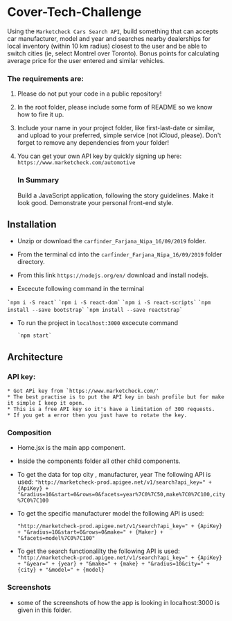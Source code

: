# Cover-Tech-Challenge

Using the​ ​`Marketcheck Cars Search API​`, build something that can accepts car manufacturer, model and year and searches nearby dealerships for local inventory (within 10 km radius) closest to the user and be able to switch cities (ie, select Montrel over Toronto). Bonus points for calculating average price for the user entered and similar vehicles.

### The requirements are:

1. Please do not put your code in a public repository!
2. In the root folder, please include some form of README so we know how to fire it up.
3. Include your name in your project folder, like first-last-date or similar, and upload to your
   preferred, simple service (not iCloud, please). Don't forget to remove any dependencies
   from your folder!
4. You can get your own API key by quickly signing up here:
   `https://www.marketcheck.com/automotive`

   ### In Summary

   Build a JavaScript application, following the story guidelines. Make it look good. Demonstrate your personal front-end style.

## Installation

- Unzip or download the `carfinder_Farjana_Nipa_16/09/2019` folder.

- From the terminal cd into the `carfinder_Farjana_Nipa_16/09/2019` folder directory.

- From this link `https://nodejs.org/en/` download and install nodejs.
- Excecute following command in the terminal

`` `npm i -S react` ``
`` `npm i -S react-dom` ``
`` `npm i -S react-scripts` ``
`` `npm install --save bootstrap` ``
`` `npm install --save reactstrap` ``

- To run the project in `localhost:3000` excecute command

  `` `npm start` ``

## Architecture

### API key:

    * Got APi key from `https://www.marketcheck.com/'
    * The best practise is to put the API key in bash profile but for make it simple I keep it open.
    * This is a free API key so it's have a limitation of 300 requests.
    * If you get a error then you just have to rotate the key.

### Composition

- Home.jsx is the main app component.
- Inside the components folder all other child components.
- To get the data for top city , manufacturer, year The following API is used:
  `"http://marketcheck-prod.apigee.net/v1/search?api_key=" + {ApiKey} + "&radius=10&start=0&rows=0&facets=year%7C0%7C50,make%7C0%7C100,city%7C0%7C100`
- To get the specific manufacturer model the following API is used:

  `"http://marketcheck-prod.apigee.net/v1/search?api_key=" + {ApiKey} + "&radius=10&start=0&rows=0&make=" + {Maker} + "&facets=model%7C0%7C100"`

- To get the search functionalilty the following API is used:
  `"http://marketcheck-prod.apigee.net/v1/search?api_key=" + {ApiKey} + "&year=" + {year} + "&make=" + {make} + "&radius=10&city=" + {city} + "&model=" + {model}`

### Screenshots

- some of the screenshots of how the app is looking in localhost:3000 is given in this folder.
